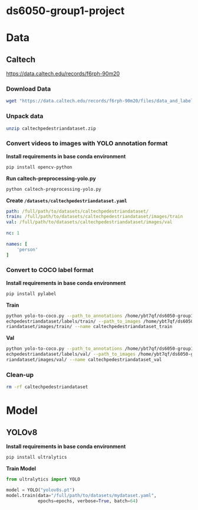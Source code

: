 # ds6050-group1-project

# Data

## Caltech
https://data.caltech.edu/records/f6rph-90m20

### Download Data
```bash
wget "https://data.caltech.edu/records/f6rph-90m20/files/data_and_labels.zip?download=1" -O caltechpedestriandataset.zip
```

### Unpack data
```bash
unzip caltechpedestriandataset.zip
```

### Convert videos to images with YOLO annotation format

**Install requirements in base conda environment**
```bash
pip install opencv-python
```

**Run caltech-preprocessing-yolo.py**
```bash
python caltech-preprocessing-yolo.py
```

**Create `/datasets/caltechpedestriandataset.yaml`**
```yaml
path: /full/path/to/datasets/caltechpedestriandataset/
train: /full/path/to/datasets/caltechpedestriandataset/images/train
val: /full/path/to/datasets/caltechpedestriandataset/images/val
    
nc: 1
    
names: [
    'person'
]
```

### Convert to COCO label format

**Install requirements in base conda environment**
```bash
pip install pylabel
```

**Train**
```bash
python yolo-to-coco.py --path_to_annotations /home/ybt7qf/ds6050-group1-project/datasets/calt
echpedestriandataset/labels/train/ --path_to_images /home/ybt7qf/ds6050-group1-project/datasets/caltechpedest
riandataset/images/train/ --name caltechpedestriandataset_train
```

**Val**
```bash
python yolo-to-coco.py --path_to_annotations /home/ybt7qf/ds6050-group1-project/datasets/calt
echpedestriandataset/labels/val/ --path_to_images /home/ybt7qf/ds6050-group1-project/datasets/caltechpedest
riandataset/images/val/ --name caltechpedestriandataset_val
```

### Clean-up

```bash
rm -rf caltechpedestriandataset
```

# Model

## YOLOv8

**Install requirements in base conda environment**
```bash
pip install ultralytics
```

**Train Model**
```python
from ultralytics import YOLO

model = YOLO("yolov8s.pt")
model.train(data="/full/path/to/datasets/mydataset.yaml", 
            epochs=epochs, verbose=True, batch=64)
```